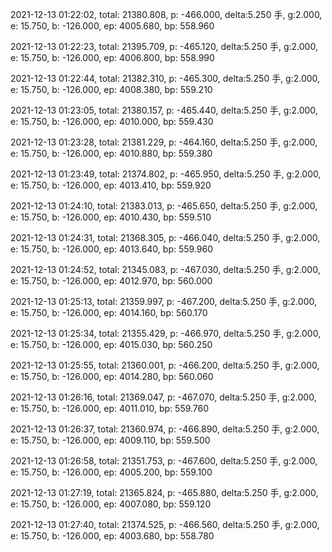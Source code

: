 2021-12-13 01:22:02, total: 21380.808, p: -466.000, delta:5.250 手, g:2.000, e: 15.750, b: -126.000, ep: 4005.680, bp: 558.960

2021-12-13 01:22:23, total: 21395.709, p: -465.120, delta:5.250 手, g:2.000, e: 15.750, b: -126.000, ep: 4006.800, bp: 558.990

2021-12-13 01:22:44, total: 21382.310, p: -465.300, delta:5.250 手, g:2.000, e: 15.750, b: -126.000, ep: 4008.380, bp: 559.210

2021-12-13 01:23:05, total: 21380.157, p: -465.440, delta:5.250 手, g:2.000, e: 15.750, b: -126.000, ep: 4010.000, bp: 559.430

2021-12-13 01:23:28, total: 21381.229, p: -464.160, delta:5.250 手, g:2.000, e: 15.750, b: -126.000, ep: 4010.880, bp: 559.380

2021-12-13 01:23:49, total: 21374.802, p: -465.950, delta:5.250 手, g:2.000, e: 15.750, b: -126.000, ep: 4013.410, bp: 559.920

2021-12-13 01:24:10, total: 21383.013, p: -465.650, delta:5.250 手, g:2.000, e: 15.750, b: -126.000, ep: 4010.430, bp: 559.510

2021-12-13 01:24:31, total: 21368.305, p: -466.040, delta:5.250 手, g:2.000, e: 15.750, b: -126.000, ep: 4013.640, bp: 559.960

2021-12-13 01:24:52, total: 21345.083, p: -467.030, delta:5.250 手, g:2.000, e: 15.750, b: -126.000, ep: 4012.970, bp: 560.000

2021-12-13 01:25:13, total: 21359.997, p: -467.200, delta:5.250 手, g:2.000, e: 15.750, b: -126.000, ep: 4014.160, bp: 560.170

2021-12-13 01:25:34, total: 21355.429, p: -466.970, delta:5.250 手, g:2.000, e: 15.750, b: -126.000, ep: 4015.030, bp: 560.250

2021-12-13 01:25:55, total: 21360.001, p: -466.200, delta:5.250 手, g:2.000, e: 15.750, b: -126.000, ep: 4014.280, bp: 560.060

2021-12-13 01:26:16, total: 21369.047, p: -467.070, delta:5.250 手, g:2.000, e: 15.750, b: -126.000, ep: 4011.010, bp: 559.760

2021-12-13 01:26:37, total: 21360.974, p: -466.890, delta:5.250 手, g:2.000, e: 15.750, b: -126.000, ep: 4009.110, bp: 559.500

2021-12-13 01:26:58, total: 21351.753, p: -467.600, delta:5.250 手, g:2.000, e: 15.750, b: -126.000, ep: 4005.200, bp: 559.100

2021-12-13 01:27:19, total: 21365.824, p: -465.880, delta:5.250 手, g:2.000, e: 15.750, b: -126.000, ep: 4007.080, bp: 559.120

2021-12-13 01:27:40, total: 21374.525, p: -466.560, delta:5.250 手, g:2.000, e: 15.750, b: -126.000, ep: 4003.680, bp: 558.780